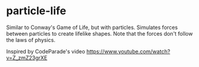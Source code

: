 # particle-life

Similar to Conway's Game of Life, but with particles. Simulates forces between particles to create lifelike shapes. Note that the forces don't follow the laws of physics.


Inspired by CodeParade's video https://www.youtube.com/watch?v=Z_zmZ23grXE
